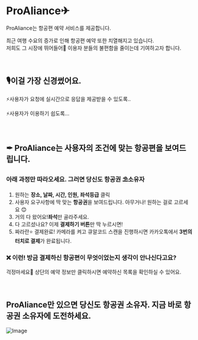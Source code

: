 # ProAliance✈
ProAliance는 항공편 예약 서비스를 제공합니다.


최근 여행 수요의 증가로 인해 항공편 예약 또한 치열해지고 있습니다.
<br />
저희도 그 시장에 뛰어들어🌊 이용자 분들의 불편함을 줄이는데 기여하고자 합니다.
<br />
<br />
<br />
## 🎙이걸 가장 신경썼어요.
⚡사용자가 요청에 실시간으로 응답을 제공받을 수 있도록..

⚡사용자가 이용하기 쉽도록...
<br />
<br />
<br />
## ✒ ProAliance는 사용자의 조건에 맞는 항공편을 보여드립니다.
### 아래 과정만 따라오세요. 그러면 당신도 항공권 ⛱소유자
1. 원하는 **장소, 날짜, 시간, 인원, 좌석등급** 클릭
2. 사용자 요구사항에 딱 맞는 **항공권**을 보여드립니다.
  아무거나! 원하는 걸로 고르세요 😊
3. 거의 다 왔어요!**좌석**만 골라주세요.
4. 다 고르셨나요? 이제 **결제하기 버튼**만 딱 누르시면!
5. 짜라란⭐ 결제완료!
  카메라를 켜고 큐알코드 스캔을 진행하시면 카카오톡에서 **3번의 터치로 결제**가 완료됩니다.

### ❌ 이런! 방금 결제하신 항공편이 무엇이었는지 생각이 안나신다고요?
걱정마세요🔧 상단의 예약 정보만 클릭하시면 예약하신 목록을 확인하실 수 있어요.
<br />
<br />
<br />
## ProAliance만 있으면 당신도 항공권 소유자. 지금 바로 항공권 소유자에 도전하세요.


![Image](https://github.com/user-attachments/assets/bfa13709-16cb-4c6f-92d8-d0dfc2954569)
